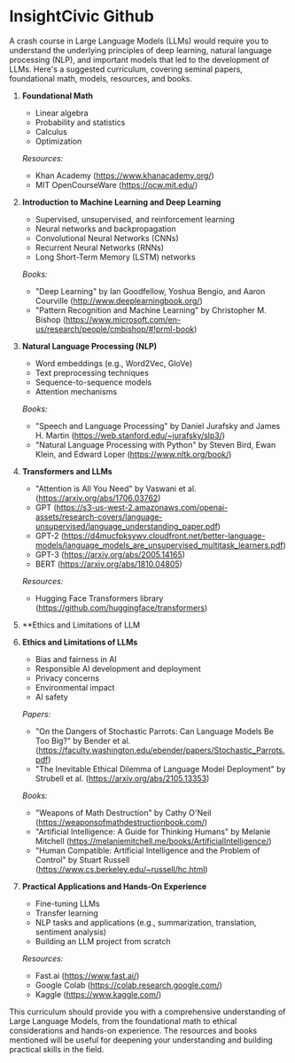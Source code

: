 # InsightCivic Github

A crash course in Large Language Models (LLMs) would require you to understand the underlying principles of deep learning, natural language processing (NLP), and important models that led to the development of LLMs. Here's a suggested curriculum, covering seminal papers, foundational math, models, resources, and books.

1. **Foundational Math**
   - Linear algebra
   - Probability and statistics
   - Calculus
   - Optimization

   *Resources:*
   - Khan Academy (https://www.khanacademy.org/)
   - MIT OpenCourseWare (https://ocw.mit.edu/)

2. **Introduction to Machine Learning and Deep Learning**
   - Supervised, unsupervised, and reinforcement learning
   - Neural networks and backpropagation
   - Convolutional Neural Networks (CNNs)
   - Recurrent Neural Networks (RNNs)
   - Long Short-Term Memory (LSTM) networks

   *Books:*
   - "Deep Learning" by Ian Goodfellow, Yoshua Bengio, and Aaron Courville (http://www.deeplearningbook.org/)
   - "Pattern Recognition and Machine Learning" by Christopher M. Bishop (https://www.microsoft.com/en-us/research/people/cmbishop/#!prml-book)

3. **Natural Language Processing (NLP)**
   - Word embeddings (e.g., Word2Vec, GloVe)
   - Text preprocessing techniques
   - Sequence-to-sequence models
   - Attention mechanisms

   *Books:*
   - "Speech and Language Processing" by Daniel Jurafsky and James H. Martin (https://web.stanford.edu/~jurafsky/slp3/)
   - "Natural Language Processing with Python" by Steven Bird, Ewan Klein, and Edward Loper (https://www.nltk.org/book/)

4. **Transformers and LLMs**
   - "Attention is All You Need" by Vaswani et al. (https://arxiv.org/abs/1706.03762)
   - GPT (https://s3-us-west-2.amazonaws.com/openai-assets/research-covers/language-unsupervised/language_understanding_paper.pdf)
   - GPT-2 (https://d4mucfpksywv.cloudfront.net/better-language-models/language_models_are_unsupervised_multitask_learners.pdf)
   - GPT-3 (https://arxiv.org/abs/2005.14165)
   - BERT (https://arxiv.org/abs/1810.04805)

   *Resources:*
   - Hugging Face Transformers library (https://github.com/huggingface/transformers)

5. **Ethics and Limitations of LLM


5. **Ethics and Limitations of LLMs**
   - Bias and fairness in AI
   - Responsible AI development and deployment
   - Privacy concerns
   - Environmental impact
   - AI safety

   *Papers:*
   - "On the Dangers of Stochastic Parrots: Can Language Models Be Too Big?" by Bender et al. (https://faculty.washington.edu/ebender/papers/Stochastic_Parrots.pdf)
   - "The Inevitable Ethical Dilemma of Language Model Deployment" by Strubell et al. (https://arxiv.org/abs/2105.13353)

   *Books:*
   - "Weapons of Math Destruction" by Cathy O'Neil (https://weaponsofmathdestructionbook.com/)
   - "Artificial Intelligence: A Guide for Thinking Humans" by Melanie Mitchell (https://melaniemitchell.me/books/ArtificialIntelligence/)
   - "Human Compatible: Artificial Intelligence and the Problem of Control" by Stuart Russell (https://www.cs.berkeley.edu/~russell/hc.html)

6. **Practical Applications and Hands-On Experience**
   - Fine-tuning LLMs
   - Transfer learning
   - NLP tasks and applications (e.g., summarization, translation, sentiment analysis)
   - Building an LLM project from scratch

   *Resources:*
   - Fast.ai (https://www.fast.ai/)
   - Google Colab (https://colab.research.google.com/)
   - Kaggle (https://www.kaggle.com/)

This curriculum should provide you with a comprehensive understanding of Large Language Models, from the foundational math to ethical considerations and hands-on experience. The resources and books mentioned will be useful for deepening your understanding and building practical skills in the field.
